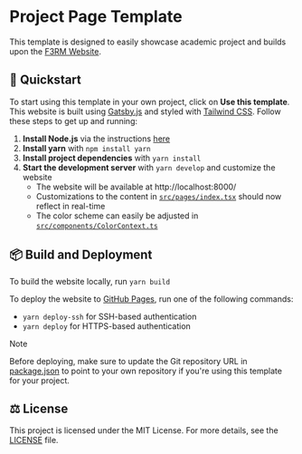 # Project Page Template

This template is designed to easily showcase academic project and builds upon the [F3RM Website](https://github.com/f3rm/f3rm.github.io).



## 🚀 Quickstart

To start using this template in your own project, click on **Use this template**.
This website is built using [Gatsby.js](https://www.gatsbyjs.com/) and styled with [Tailwind CSS](https://tailwindcss.com/).
Follow these steps to get up and running:

1. **Install Node.js** via the instructions
   [here](https://www.gatsbyjs.com/docs/tutorial/getting-started/part-0/#nodejs)
2. **Install yarn** with `npm install yarn`
3. **Install project dependencies** with `yarn install`
4. **Start the development server** with `yarn develop` and customize the website
    - The website will be available at http://localhost:8000/
    - Customizations to the content in [`src/pages/index.tsx`](src/pages/index.tsx) should now reflect in real-time
    - The color scheme can easily be adjusted in [`src/components/ColorContext.ts`](src/components/ColorContext.ts)

## 📦️ Build and Deployment

To build the website locally, run `yarn build`

To deploy the website to [GitHub Pages](https://pages.github.com/), run one of the following commands:
- `yarn deploy-ssh` for SSH-based authentication
- `yarn deploy` for HTTPS-based authentication


> [!NOTE]  
> Before deploying, make sure to update the Git repository URL in [package.json](package.json) to point to your own repository if you're using this template for your project.

## ⚖️ License

This project is licensed under the MIT License. For more details, see the [LICENSE](LICENSE) file.
